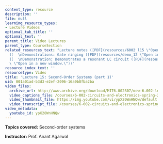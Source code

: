 ```yaml
---
content_type: resource
description: ''
file: null
learning_resource_types:
- Lecture Videos
optional_tab_title: ''
optional_text: ''
parent_title: Video Lectures
parent_type: CourseSection
related_resources_text: "Lecture notes ([PDF](resources/6002_l15 \"Open in a new window.\"\
  ))  \nDemonstrations: Gate ringing ([PDF](resources/demo_12 \"Open in a new window.\"\
  ))  \nDemonstration: Demonstrates a resonant LC circuit ([PDF](resources/demo_23\
  \ \"Open in a new window.\"))"
resource_index_text: ''
resourcetype: Video
title: 'Lecture 15: Second-Order Systems (part 1)'
uid: 001a01ad-b3d3-e2ef-2096-16a9b8fba2ba
video_files:
  archive_url: http://www.archive.org/download/MIT6.002S07/ocw-6.002-lec-mit-10250-28oct2003-220k.mp4
  video_captions_file: /courses/6-002-circuits-and-electronics-spring-2007/ffa3f5b1a4835fbfaed2b1fcf6174fe7_ypX20WnHNQw.vtt
  video_thumbnail_file: https://img.youtube.com/vi/ypX20WnHNQw/default.jpg
  video_transcript_file: /courses/6-002-circuits-and-electronics-spring-2007/e9f88675e88b1ec5e6f5798fef6138b4_ypX20WnHNQw.pdf
video_metadata:
  youtube_id: ypX20WnHNQw
---
```


**Topics covered:** Second-order systems

**Instructor:** Prof. Anant Agarwal